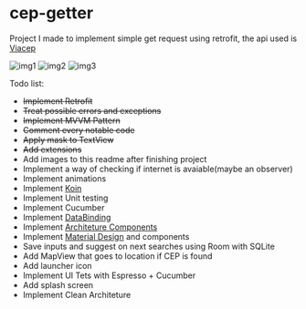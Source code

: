# cep-getter
Project I made to implement simple get request using retrofit, the api used is [Viacep](https://viacep.com.br/)

![img1](https://i.imgur.com/Dsdg7YWm.png)
![img2](https://i.imgur.com/CwS0FEmm.png)
![img3](https://i.imgur.com/dU1l6XSm.png)

Todo list:
- ~~Implement Retrofit~~
- ~~Treat possible errors and exceptions~~
- ~~Implement MVVM Pattern~~
- ~~Comment every notable code~~
- ~~Apply mask to TextView~~
- ~~Add extensions~~
- Add images to this readme after finishing project
- Implement a way of checking if internet is avaiable(maybe an observer)
- Implement animations
- Implement [Koin](https://insert-koin.io/)
- Implement Unit testing
- Implement Cucumber
- Implement [DataBinding](https://developer.android.com/topic/libraries/data-binding)
- Implement [Architeture Components](https://developer.android.com/jetpack)
- Implement [Material Design](https://material.io/design/) and components
- Save inputs and suggest on next searches using Room with SQLite
- Add MapView that goes to location if CEP is found
- Add launcher icon
- Implement UI Tets with Espresso + Cucumber
- Add splash screen
- Implement Clean Architeture
